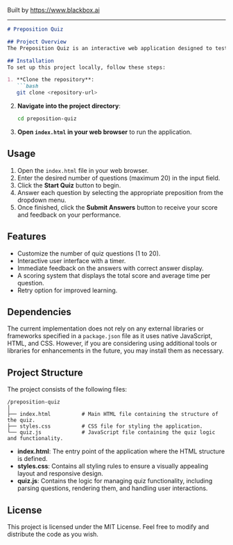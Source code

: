 
Built by https://www.blackbox.ai

---

```markdown
# Preposition Quiz

## Project Overview
The Preposition Quiz is an interactive web application designed to test users' knowledge of English prepositions. Users can customize the number of questions in the quiz (up to 20), and the application provides real-time feedback on their answers, including a scoring system and a timer to track quiz duration.

## Installation
To set up this project locally, follow these steps:

1. **Clone the repository**:
   ```bash
   git clone <repository-url>
   ```

2. **Navigate into the project directory**:
   ```bash
   cd preposition-quiz
   ```

3. **Open `index.html` in your web browser** to run the application.

## Usage
1. Open the `index.html` file in your web browser.
2. Enter the desired number of questions (maximum 20) in the input field.
3. Click the **Start Quiz** button to begin.
4. Answer each question by selecting the appropriate preposition from the dropdown menu.
5. Once finished, click the **Submit Answers** button to receive your score and feedback on your performance.

## Features
- Customize the number of quiz questions (1 to 20).
- Interactive user interface with a timer.
- Immediate feedback on the answers with correct answer display.
- A scoring system that displays the total score and average time per question.
- Retry option for improved learning.

## Dependencies
The current implementation does not rely on any external libraries or frameworks specified in a `package.json` file as it uses native JavaScript, HTML, and CSS. However, if you are considering using additional tools or libraries for enhancements in the future, you may install them as necessary.

## Project Structure
The project consists of the following files:

```
/preposition-quiz
│
├── index.html          # Main HTML file containing the structure of the quiz.
├── styles.css          # CSS file for styling the application.
└── quiz.js             # JavaScript file containing the quiz logic and functionality.
```

- **index.html**: The entry point of the application where the HTML structure is defined.
- **styles.css**: Contains all styling rules to ensure a visually appealing layout and responsive design.
- **quiz.js**: Contains the logic for managing quiz functionality, including parsing questions, rendering them, and handling user interactions.

## License
This project is licensed under the MIT License. Feel free to modify and distribute the code as you wish.
```